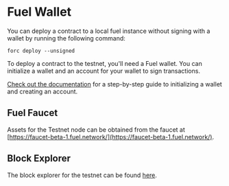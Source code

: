 # Fuel Wallet

You can deploy a contract to a local fuel instance without signing with a wallet by running the following command:

`forc deploy --unsigned`

To deploy a contract to the testnet, you'll need a Fuel wallet. You can initialize a wallet and an account for your wallet to sign transactions.

[Check out the documentation](https://github.com/FuelLabs/forc-wallet#forc-wallet) for a step-by-step guide to initializing a wallet and creating an account.

## Fuel Faucet

Assets for the Testnet node can be obtained from the faucet at
[https://faucet-beta-1.fuel.network/](https://faucet-beta-1.fuel.network/).

## Block Explorer

The block explorer for the testnet can be found [here](https://fuellabs.github.io/block-explorer-v2/).

